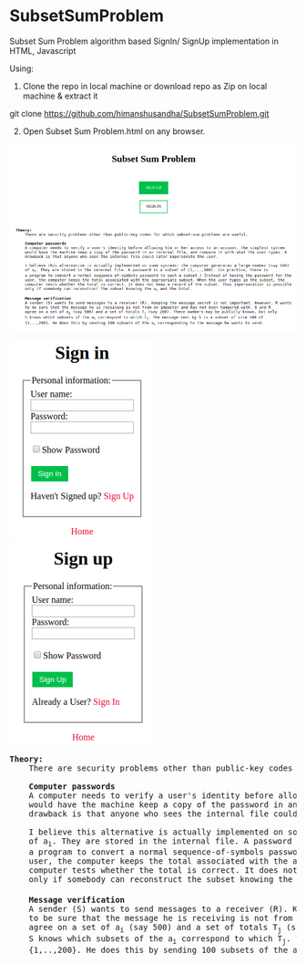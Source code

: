 # SubsetSumProblem
Subset Sum Problem algorithm based SignIn/ SignUp implementation in HTML, Javascript

Using:
1. Clone the repo in local machine or download repo as Zip on local machine & extract it

  git clone https://github.com/himanshusandha/SubsetSumProblem.git
 
2. Open Subset Sum Problem.html on any browser. 

![Image description](home.png)

![Image description](signIn.png)  ![Image description](signUp.png)


  <pre><b>Theory:</b>
    There are security problems other than public-key codes for which subset-sum problems are useful.

    <b>Computer passwords</b>
    A computer needs to verify a user's identity before allowing him or her access to an account. The simplest system
    would have the machine keep a copy of the password in an internal file, and compare it with what the user types. A
    drawback is that anyone who sees the internal file could later impersonate the user.

    I believe this alternative is actually implemented on some systems: the computer generates a large number (say 500)
    of a<sub>i</sub>. They are stored in the internal file. A password is a subset of {1,...,500}. (in practice, there is
    a program to convert a normal sequence-of-symbols password to such a subset.) Instead of having the password for the
    user, the computer keeps the total associated with the appropriate subset. When the user types in the subset, the
    computer tests whether the total is correct. It does not keep a record of the subset. Thus impersonation is possible
    only if somebody can reconstruct the subset knowing the a<sub>i</sub> and the total.

    <b>Message verification</b>
    A sender (S) wants to send messages to a receiver (R). Keeping the message secret is not important. However, R wants
    to be sure that the message he is receiving is not from an imposter and has not been tampered with. S and R
    agree on a set of a<sub>i</sub> (say 500) and a set of totals T<sub>j</sub> (say 200). These numbers may be publicly known, but only
    S knows which subsets of the a<sub>i</sub> correspond to which T<sub>j</sub>. The message sent by S is a subset of size 100 of
    {1,..,200}. He does this by sending 100 subsets of the a<sub>i</sub> corresponding to the message he wants to send.
  </pre>

